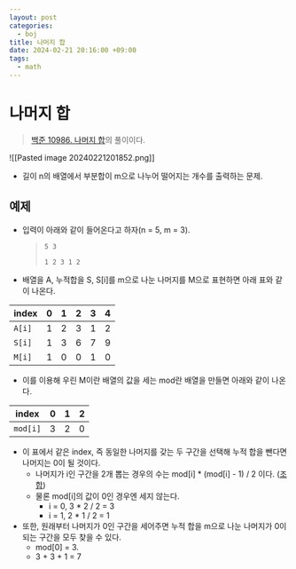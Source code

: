 ```yaml
---
layout: post
categories:
  - boj
title: 나머지 합
date: 2024-02-21 20:16:00 +09:00
tags:
  - math
---
```

# 나머지 합
>[백준 10986. 나머지 합](https://www.acmicpc.net/problem/10986)의 풀이이다.

![[Pasted image 20240221201852.png]]
- 길이 n의 배열에서 부분합이 m으로 나누어 떨어지는 개수를 출력하는 문제.

## 예제
- 입력이 아래와 같이 들어온다고 하자(n = 5, m = 3).
	>`5 3`
	>
	>`1 2 3 1 2`
- 배열을 A, 누적합을 S, S\[i]를 m으로 나눈 나머지를 M으로 표현하면 아래 표와 같이 나온다.

| index | 0 | 1 | 2 | 3 | 4 |
| ---- | ---- | ---- | ---- | ---- | ---- |
| `A[i]` | 1 | 2 | 3 | 1 | 2 |
| `S[i]` | 1 | 3 | 6 | 7 | 9 |
| `M[i]` | 1 | 0 | 0 | 1 | 0 |

- 이를 이용해 우린 M이란 배열의 값을 세는 mod란 배열을 만들면 아래와 같이 나온다.

| index | 0 | 1 | 2 |
| ---- | ---- | ---- | ---- |
| `mod[i]` | 3 | 2 | 0 |

- 이 표에서 같은 index, 즉 동일한 나머지를 갖는 두 구간을 선택해 누적 합을 뺀다면 나머지는 0이 될 것이다.
	- 나머지가 i인 구간을 2개 뽑는 경우의 수는 mod\[i] * (mod\[i] - 1) / 2 이다. ([조합](/_posts/algorithm/math/2024-02-21-permuncomb))
	- 물론 mod\[i]의 값이 0인 경우엔 세지 않는다.
		- i = 0, 3 * 2 / 2 = 3
		- i = 1, 2 * 1 / 2 = 1
- 또한, 원래부터 나머지가 0인 구간을 세어주면 누적 합을 m으로 나눈 나머지가 0이 되는 구간을 모두 찾을 수 있다.
	- mod\[0] = 3.
	- 3 + 3 + 1 = 7